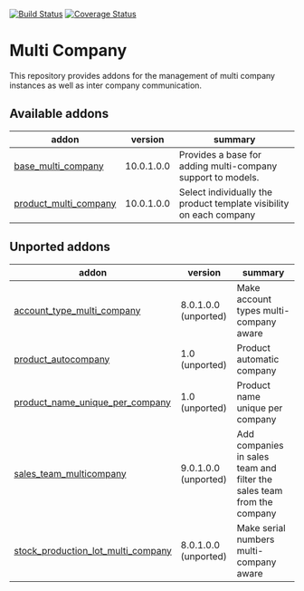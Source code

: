 [![Build Status](https://travis-ci.org/OCA/multi-company.svg?branch=9.0)](https://travis-ci.org/OCA/multi-company)
[![Coverage Status](https://coveralls.io/repos/OCA/multi-company/badge.png?branch=9.0)](https://coveralls.io/r/OCA/multi-company?branch=9.0)

Multi Company
=============

This repository provides addons for the management of multi company instances
as well as inter company communication.



[//]: # (addons)

Available addons
----------------
addon | version | summary
--- | --- | ---
[base_multi_company](base_multi_company/) | 10.0.1.0.0 | Provides a base for adding multi-company support to models.
[product_multi_company](product_multi_company/) | 10.0.1.0.0 | Select individually the product template visibility on each company


Unported addons
---------------
addon | version | summary
--- | --- | ---
[account_type_multi_company](account_type_multi_company/) | 8.0.1.0.0 (unported) | Make account types multi-company aware
[product_autocompany](product_autocompany/) | 1.0 (unported) | Product automatic company
[product_name_unique_per_company](product_name_unique_per_company/) | 1.0 (unported) | Product name unique per company
[sales_team_multicompany](sales_team_multicompany/) | 9.0.1.0.0 (unported) | Add companies in sales team and filter the sales team from the company
[stock_production_lot_multi_company](stock_production_lot_multi_company/) | 8.0.1.0.0 (unported) | Make serial numbers multi-company aware

[//]: # (end addons)
